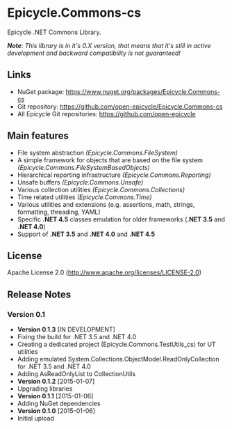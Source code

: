 # Epicycle.Commons-cs
Epicycle .NET Commons Library.

***Note***: *This library is in it's 0.X version, that means that it's still in active development and backward compatibility is not guaranteed!*

## Links
* NuGet package: https://www.nuget.org/packages/Epicycle.Commons-cs
* Git repository: https://github.com/open-epicycle/Epicycle.Commons-cs
* All Epicycle Git repositories: https://github.com/open-epicycle

## Main features
 * File system abstraction *(Epicycle.Commons.FileSystem)*
 * A simple framework for objects that are based on the file system *(Epicycle.Commons.FileSystemBasedObjects)*
 * Hierarchical reporting infrastructure *(Epicycle.Commons.Reporting)*
 * Unsafe buffers *(Epicycle.Commons.Unsafe)*
 * Various collection utilities *(Epicycle.Commons.Collections)*
 * Time related utilities *(Epicycle.Commons.Time)*
 * Various utilities and extensions (e.g. assertions, math, strings, formatting, threading, YAML)
 * Specific **.NET 4.5** classes emulation for older frameworks (**.NET 3.5** and **.NET 4.0**)
 * Support of **.NET 3.5** and **.NET 4.0** and **.NET 4.5**

## License
Apache License 2.0 (http://www.apache.org/licenses/LICENSE-2.0)

## Release Notes
### Version 0.1 
* **Version 0.1.3** [IN DEVELOPMENT]
 * Fixing the build for .NET 3.5 and .NET 4.0
 * Creating a dedicated project (Epicycle.Commons.TestUtils_cs) for UT utilities
 * Adding emulated System.Collections.ObjectModel.ReadOnlyCollection for .NET 3.5 and .NET 4.0
 * Adding AsReadOnlyList to CollectionUtils
* **Version 0.1.2** [2015-01-07]
 * Upgrading libraries
* **Version 0.1.1** [2015-01-06]
 * Adding NuGet dependencies
* **Version 0.1.0** [2015-01-06]
 * Initial upload
